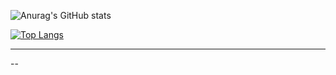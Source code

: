 
![Anurag's GitHub stats](https://github-readme-stats.vercel.app/api?username=daehwan0307&show_icons=true&theme=radical)

[![Top Langs](https://github-readme-stats.vercel.app/api/top-langs/?username=daehwan0307&langs_count=8&layout=compact&theme=dark)](https://github.com/daehwan0307/github-readme-stats)


-----
--
